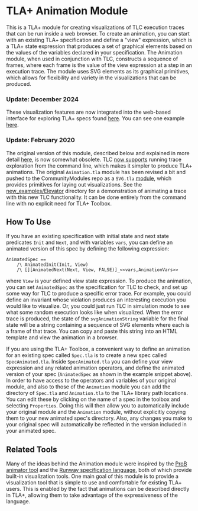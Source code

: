 # TLA+ Animation Module

This is a TLA+ module for creating visualizations of TLC execution traces that can be run inside a web browser. To create an animation, you can start with an existing TLA+ specification and define a "view" expression, which is a TLA+ state expression that produces a set of graphical elements based on the values of the variables declared in your specification. The Animation module, when used in conjunction with TLC, constructs a sequence of frames, where each frame is the value of the view expression at a step in an execution trace. The module uses SVG elements as its graphical primitives, which allows for flexibility and variety in the visualizations that can be produced. 

### Update: December 2024

These visualization features are now integrated into the web-based interface for exploring TLA+ specs found [here](https://github.com/will62794/tla-web). You can see one example [here](https://will62794.github.io/tla-web/#!/home?specpath=.%2Fspecs%2FCabbageGoatWolf.tla).

### Update: February 2020

The original version of this module, described below and explained in more detail [here](https://www.youtube.com/watch?v=mLF220fPrP4&t=2s), is now somewhat obsolete. TLC [now supports](https://github.com/tlaplus/tlaplus/issues/393) running trace exploration from the command line, which makes it simpler to produce TLA+ animations. The original `Animation.tla` module has been revised a bit and pushed to the CommunityModules repo as a `SVG.tla` [module](https://github.com/tlaplus/CommunityModules/blob/4a1032a541837e4775d48e5efab56ce1f026edf8/modules/SVG.tla), which provides primitives for laying out visualizations. See the [new_examples/Elevator](new_examples/Elevator) directory for a demonstration of animating a trace with this new TLC functionality. It can be done entirely from the command line with no explicit need for TLA+ Toolbox.


## How To Use

If you have an existing specification with initial state and next state predicates `Init` and `Next`, and with variables `vars`, you can define an animated version of this spec by defining the following expression:

```tla
AnimatedSpec ==
    /\ AnimatedInit(Init, View)
    /\ [][AnimatedNext(Next, View, FALSE)]_<<vars,AnimationVars>>  
```

where `View` is your defined view state expression. To produce the animation, you can set `AnimatedSpec` as the specification for TLC to check, and set up some way for TLC to produce a specific error trace. For example, you could define an invariant whose violation produces an interesting execution you would like to visualize. Or, you could just run TLC in simulation mode to see what some random execution looks like when visualized. When the error trace is produced, the state of the `svgAnimationString` variable for the final state will be a string containing a sequence of SVG elements where each is a frame of that trace. You can copy and paste this string into an HTML template and view the animation in a browser.

If you are using the TLA+ Toolbox, a convenient way to define an animation for an existing spec called `Spec.tla` is to create a new spec called `SpecAnimated.tla`. Inside `SpecAnimated.tla` you can define your view expression and any related animation operators, and define the animated version of your spec (`AnimatedSpec` as shown in the example snippet above). In order to have access to the operators and variables of your original module, and also to those of the `Animation` module you can add the directory of `Spec.tla` and `Animation.tla` to the TLA+ library path locations. You can edit these by clicking on the name of a spec in the toolbox and selecting `Properties`. Doing this will then allow you to automatically include your original module and the `Animation` module, without explicitly copying them to your new animated spec's directory. Also, any changes you make to your original spec will automatically be reflected in the version included in your animated spec.

## Related Tools

Many of the ideas behind the Animation module were inspired by the [ProB animator tool](https://www3.hhu.de/stups/prob/index.php/The_ProB_Animator_and_Model_Checker) and the [Runway specification language](https://engineering.salesforce.com/runway-intro-dc0d9578e248), both of which provide built-in visualization tools. One main goal of this module is to provide a visualization tool that is simple to use and comfortable for existing TLA+ users. This is enabled by the fact that animations can be described directly in TLA+, allowing them to take advantage of the expressiveness of the language.

